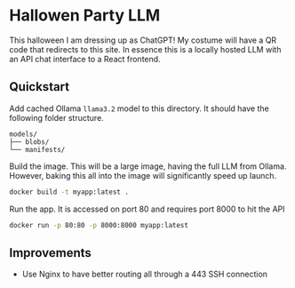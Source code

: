 # Hallowen Party LLM

This halloween I am dressing up as ChatGPT! My costume will have a QR code that redirects to this site. In essence this is a locally hosted LLM with an API chat interface to a React frontend.

## Quickstart

Add cached Ollama `llama3.2` model to this directory. It should have the following folder structure.
```
models/
├── blobs/
└── manifests/
```

Build the image. This will be a large image, having the full LLM from Ollama. However, baking this all into the image will significantly speed up launch.
```bash
docker build -t myapp:latest .
```

Run the app. It is accessed on port 80 and requires port 8000 to hit the API
```bash
docker run -p 80:80 -p 8000:8000 myapp:latest
```

## Improvements
- Use Nginx to have better routing all through a 443 SSH connection
